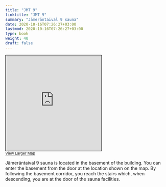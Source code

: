 ```yaml
---
title: "JMT 9"
linktitle: "JMT 9"
summary: "Jämeräntaival 9 sauna"
date: 2020-10-16T07:26:27+03:00
lastmod: 2020-10-16T07:26:27+03:00
type: book
weight: 40
draft: false
---
```


<iframe width="300" height="300" frameborder="0" scrolling="no" marginheight="0" marginwidth="0" src="https://www.openstreetmap.org/export/embed.html?bbox=24.837545156478885%2C60.18799324237526%2C24.842024445533752%2C60.189202682611125&amp;layer=mapnik&amp;marker=60.1885979680628%2C24.839784801006317" style="border: 1px solid black"></iframe><br/><small><a href="https://www.openstreetmap.org/?mlat=60.18860&amp;mlon=24.83978#map=19/60.18860/24.83978&amp;layers=N">View Larger Map</a></small>

Jämeräntaival 9 sauna is located in the basement of the building. You can enter the basement from the door at the location shown on the map. By following the basement corridor, you reach the stairs which, when descending, you are at the door of the sauna facilities.
